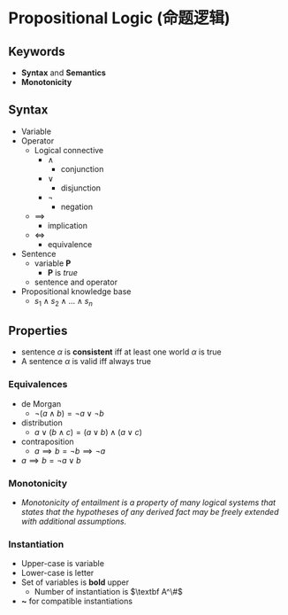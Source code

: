 # Propositional Logic (命题逻辑)

## Keywords

+ **Syntax** and **Semantics**
+ **Monotonicity**

## Syntax

+ Variable
+ Operator
  + Logical connective
    + $\land$
      + conjunction
    + $\lor$
      + disjunction
    + $\lnot$
      + negation
  + $\implies$
    + implication
  + $\iff$
    + equivalence
+ Sentence
  + variable **P**
    + **P** is *true*
  + sentence and operator
+ Propositional knowledge base
  + $s_1 \land s_2 \land ... \land s_n$

## Properties

+ sentence $\alpha$ is **consistent** iff at least one world $\alpha$ is true
+ A sentence $\alpha$ is valid iff always true

### Equivalences

+ de Morgan
  + $\lnot (a \land b) = \lnot a \lor \lnot b$
+ distribution
  + $a \lor (b \land c) = (a \lor b) \land (a \lor c)$
+ contraposition
  + $a \implies b = \lnot b \implies \lnot a$
+ $a \implies b = \lnot a \lor b$

### Monotonicity

+ *Monotonicity of entailment is a property of many logical systems that states that the hypotheses of any derived fact may be freely extended with additional assumptions.*

### Instantiation

+ Upper-case is variable
+ Lower-case is letter
+ Set of variables is **bold** upper
  + Number of instantiation is $\textbf A^\#$
+ **~** for compatible instantiations